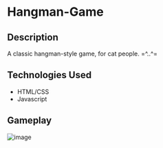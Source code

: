 # Hangman-Game
## Description
 
A classic hangman-style game, for cat people. =^..^=


## Technologies Used
* HTML/CSS
* Javascript


## Gameplay
![image](https://i.imgur.com/T42e62l.png)
